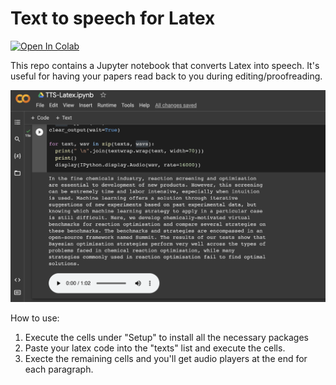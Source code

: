 # Text to speech for Latex

<p>
<a href="https://colab.research.google.com/github/marcosfelt/latex2speech/blob/main/tts_latex.ipynb"><img src="https://colab.research.google.com/assets/colab-badge.svg" alt="Open In Colab"/></a>
</p>

This repo contains a Jupyter notebook that converts Latex into speech. It's useful for having your papers read back to you during editing/proofreading.

![Screenshot of Google Colab](colab_screenshot.png)

How to use:

1. Execute the cells under "Setup" to install all the necessary packages
2. Paste your latex code into the "texts" list and execute the cells.
3. Execte the remaining cells and you'll get audio players at the end for each paragraph.

